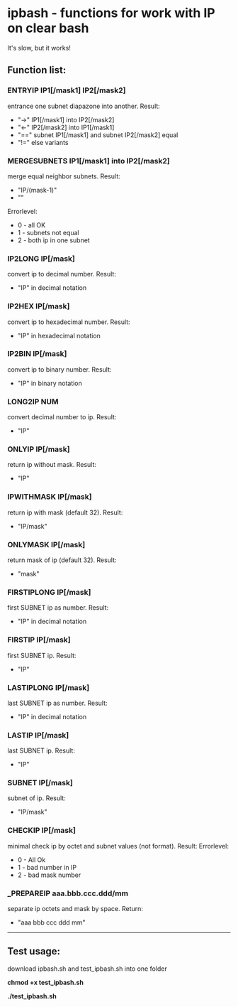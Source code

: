 # ipbash  - functions for work with IP on clear bash

It's slow, but it works!

## Function list: 

### ENTRYIP IP1[/mask1] IP2[/mask2]

entrance one subnet diapazone into another. Result:
* "->"  IP1[/mask1] into IP2[/mask2]
* "<-"  IP2[/mask2] into IP1[/mask1]
* "==" subnet IP1[/mask1] and subnet IP2[/mask2] equal
* "!=" else variants

### MERGESUBNETS IP1[/mask1] into IP2[/mask2]
merge equal neighbor subnets. Result:
* "IP/(mask-1)"
* ""

Errorlevel:
* 0 - all OK
* 1 - subnets not equal
* 2 - both ip in one subnet  

### IP2LONG IP[/mask]

convert ip to decimal number. Result:
* "IP" in decimal notation

### IP2HEX IP[/mask]
convert ip to hexadecimal number. Result:
* "IP" in hexadecimal notation

### IP2BIN  IP[/mask]
convert ip to binary number. Result:
* "IP" in binary notation

### LONG2IP NUM
convert decimal number to ip. Result:
* "IP"

### ONLYIP IP[/mask]
return ip without mask. Result:
* "IP"

### IPWITHMASK IP[/mask]
return ip with mask (default 32). Result:
* "IP/mask"

### ONLYMASK IP[/mask]
return mask of ip (default 32). Result:
* "mask"

### FIRSTIPLONG IP[/mask]
first SUBNET ip as number. Result:
* "IP" in decimal notation

### FIRSTIP  IP[/mask]
first SUBNET ip. Result:
* "IP"

### LASTIPLONG  IP[/mask]
last SUBNET ip as number. Result:
* "IP" in decimal notation

### LASTIP IP[/mask]
last SUBNET ip. Result:
* "IP"

### SUBNET IP[/mask]
subnet of ip. Result:
* "IP/mask"

### CHECKIP  IP[/mask]
minimal check ip by octet and subnet values (not format). Result:
Errorlevel:
* 0 - All Ok
* 1 - bad number in IP
* 2 - bad mask number

### _PREPAREIP aaa.bbb.ccc.ddd/mm
separate ip octets and mask by space. Return:
* "aaa bbb ccc ddd mm"

<HR>

## Test usage:

download ipbash.sh and test_ipbash.sh into one folder

**chmod +x test_ipbash.sh**

**./test_ipbash.sh**
